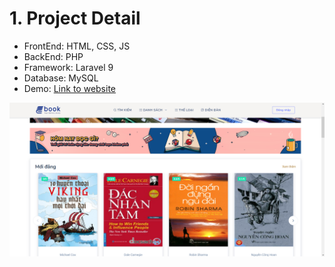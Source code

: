 # 1. Project Detail
- FrontEnd: HTML, CSS, JS
- BackEnd: PHP
- Framework: Laravel 9
- Database: MySQL
- Demo: [Link to website](https://edocumentntu-app-3986t.ondigitalocean.app)
<img src="https://raw.githubusercontent.com/notepower2k1/MyImage/main/image_2023-06-20_214547095.png">
